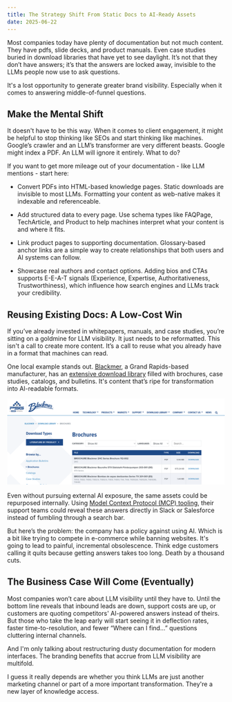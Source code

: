 ```yaml
---
title: The Strategy Shift From Static Docs to AI-Ready Assets
date: 2025-06-22
---
```

Most companies today have plenty of documentation but not much content. They have pdfs, slide decks, and product manuals. Even case studies buried in download libraries that have yet to see daylight. It’s not that they don’t have answers; it’s that the answers are locked away, invisible to the LLMs people now use to ask questions.

It's a lost opportunity to generate greater brand visibility. Especially when it comes to answering middle-of-funnel questions.

## Make the Mental Shift
It doesn't have to be this way. When it comes to client engagement, it might be helpful to stop thinking like SEOs and start thinking like machines. Google’s crawler and an LLM’s transformer are very different beasts. Google might index a PDF. An LLM will ignore it entirely. What to do?

<!--truncate-->

If you want to get more mileage out of your documentation - like LLM mentions - start here:

- Convert PDFs into HTML-based knowledge pages. Static downloads are invisible to most LLMs. Formatting your content as web-native makes it indexable and referenceable.

- Add structured data to every page. Use schema types like FAQPage, TechArticle, and Product to help machines interpret what your content is and where it fits.

- Link product pages to supporting documentation. Glossary-based anchor links are a simple way to create relationships that both users and AI systems can follow.

- Showcase real authors and contact options. Adding bios and CTAs supports E-E-A-T signals (Experience, Expertise, Authoritativeness, Trustworthiness), which influence how search engines and LLMs track your credibility.

## Reusing Existing Docs: A Low-Cost Win
If you’ve already invested in whitepapers, manuals, and case studies, you’re sitting on a goldmine for LLM visibility. It just needs to be reformatted. This isn't a call to create more content. It’s a call to reuse what you already have in a format that machines can read.

One local example stands out. <a href="https://www.psgdover.com/blackmer">Blackmer</a>, a Grand Rapids-based manufacturer, has an <a href="https://www.psgdover.com/blackmer/download-library/compressor-bulletins">extensive download library</a> filled with brochures, case studies, catalogs, and bulletins. It's content that’s ripe for transformation into AI-readable formats.

<img src="/img/psg-dover.png" alt="PSG Dover" width="800"/>

Even without pursuing external AI exposure, the same assets could be repurposed internally. Using <a href="https://medium.com/@elisowski/mcp-explained-the-new-standard-connecting-ai-to-everything-79c5a1c98288">Model Context Protocol (MCP) tooling</a>, their support teams could reveal these answers directly in Slack or Salesforce instead of fumbling through a search bar.

But here’s the problem: the company has a policy against using AI. Which is a bit like trying to compete in e-commerce while banning websites. It's going to lead to painful, incremental obsolescence. Think edge customers calling it quits because getting answers takes too long. Death by a thousand cuts.

## The Business Case Will Come (Eventually)
Most companies won’t care about LLM visibility until they have to. Until the bottom line reveals that inbound leads are down, support costs are up, or customers are quoting competitors' AI-powered answers instead of theirs. But those who take the leap early will start seeing it in deflection rates, faster time-to-resolution, and fewer “Where can I find…” questions cluttering internal channels.

And I'm only talking about restructuring dusty documentation for modern interfaces. The branding benefits that accrue from LLM visibility are multifold.

I guess it really depends are whether you think LLMs are just another marketing channel or part of a more important transformation. They're a new layer of knowledge access.